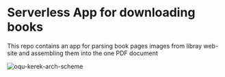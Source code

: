 # Serverless App for downloading books

This repo contains an app for parsing book pages images from libray web-site and assembling them into the one PDF document

![oqu-kerek-arch-scheme](https://github.com/Dauren-Delmukhambetov/congenial-garbanzo/assets/5857843/61942b2b-2555-4d52-8403-e420af8d6d3f)

